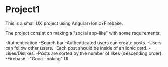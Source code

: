 # Project1

This is a small UX project using Angular+Ionic+Firebase.

The project consist on making a "social app-like" with some requirements:

-Authentication
-Search bar
-Authenticated users can create posts.
-Users can follow other users.
-Each post should be inside of an ionic card.
-Likes/Dislikes.
-Posts are sorted by the number of likes (descending order).
-Firebase.
-"Good-looking" UI.
